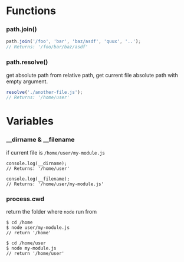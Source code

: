 # Functions
### path.join()
```js
path.join('/foo', 'bar', 'baz/asdf', 'quux', '..');
// Returns: '/foo/bar/baz/asdf'
```

### path.resolve()
get absolute path from relative path, get current file absolute path with empty argument.
```js
resolve('./another-file.js');
// Returns: '/home/user'
```

# Variables
### __dirname & __filename
if current file is `/home/user/my-module.js`
```
console.log(__dirname);
// Returns: '/home/user'

console.log(__filename);
// Returns: '/home/user/my-module.js'
```

### process.cwd
return the folder where `node` run from
```shell
$ cd /home
$ node user/my-module.js
// return '/home'

$ cd /home/user
$ node my-module.js
// return '/home/user'

```
